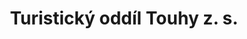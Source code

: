 ---
id: 4ed459e5-c298-420c-a8fa-814d1f4b5cae
title: "Turistický oddíl Touhy z. s."
price: 5000
year: 2019
description: "Příspěvek na zakoupení várnice na teplé nápoje"
kouskovani: true
locationName: undefined
position:
  lng: 18.0500718895889
  lat: 49.70742382392442
---